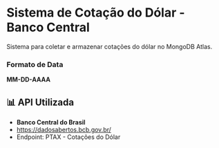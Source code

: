 # Sistema de Cotação do Dólar - Banco Central

Sistema para coletar e armazenar cotações do dólar no MongoDB Atlas.

### Formato de Data
**MM-DD-AAAA**

## 📊 API Utilizada

- **Banco Central do Brasil**
- https://dadosabertos.bcb.gov.br/
- Endpoint: PTAX - Cotações do Dólar
